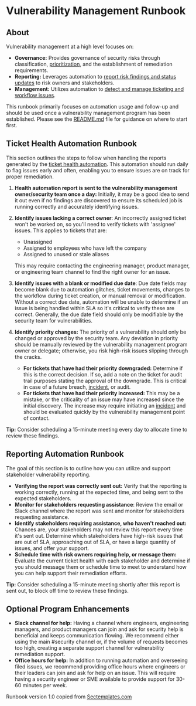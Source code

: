 # Vulnerability Management Runbook

## About
Vulnerability management at a high level focuses on:
   * <b>Governance:</b> Provides governance of security risks through classification, <a href="Vulnerability_management_definitions.md">prioritization</a>, and the establishment of remediation requirements.
   * <b>Reporting:</b> Leverages automation to <a href="./Vulnerability_reporting_requirements.md">report risk findings and status updates</a> to risk owners and stakeholders.
   * <b>Management:</b> Utilizes automation to <a href="./Vulnerability_management_preparation_checklist.md">detect and manage ticketing and workflow issues</A>. <br>

This runbook primarily focuses on automation usage and follow-up and should be used once a vulnerability management program has been established. Please see the <a href="./README.md">README.md</a> file for guidance on where to start first.

## Ticket Health Automation Runbook
This section outlines the steps to follow when handling the reports generated by the <a href="./Vulnerability_management_preparation_checklist.md">ticket health automation</a>. This automation should run daily to flag issues early and often, enabling you to ensure issues are on track for proper remediation.

1. <b>Health automation report is sent to the vulnerability management owner/security team once a day:</b> Initially, it may be a good idea to send it out even if no findings are discovered to ensure its scheduled job is running correctly and accurately identifying issues.
2. <b>Identify issues lacking a correct owner</b>: An incorrectly assigned ticket won't be worked on, so you'll need to verify tickets with 'assignee' issues. This applies to tickets that are:
      * Unassigned
      * Assigned to employees who have left the company
      * Assigned to unused or stale aliases

    This may require contacting the engineering manager, product manager, or engineering team channel to find the right owner for an issue. 

3. <b>Identify issues with a blank or modified due date</b>: Due date fields may become blank due to automation glitches, ticket movements, changes to the workflow during ticket creation, or manual removal or modification. Without a correct due date, automation will be unable to determine if an issue is being handled within SLA so it's critical to verify these are correct. Generally, the due date field should only be modifiable by the security team for vulnerabilities.
4. <b>Identify priority changes:</b> The priority of a vulnerability should only be changed or approved by the security team. Any deviation in priority should be manually reviewed by the vulnerability management program owner or delegate; otherwise, you risk high-risk issues slipping through the cracks.
      * <b>For tickets that have had their priority downgraded:</b> Determine if this is the correct decision. If so, add a note on the ticket for audit trail purposes stating the approval of the downgrade. This is critical in case of a future breach, <a href="https://www.sectemplates.com/incident-response/">incident</a>, or audit.
      * <b>For tickets that have had their priority increased: </b> This may be a mistake, or the criticality of an issue may have increased since the initial discovery. The increase may require initiating an <a href="https://www.sectemplates.com/incident-response/">incident</a> and should be evaluated quickly by the vulnerability management point of contact.

<b>Tip:</b> Consider scheduling a 15-minute meeting every day to allocate time to review these findings.

## Reporting Automation Runbook
The goal of this section is to outline how you can utilize and support stakeholder vulnerability reporting.
   * <b>Verifying the report was correctly sent out:</b> Verify that the reporting is working correctly, running at the expected time, and being sent to the expected stakeholders.
   * <b>Monitor for stakeholders requesting assistance</b>: Review the email or Slack channel where the report was sent and monitor for stakeholders requesting assistance.
   * <b>Identify stakeholders requiring assistance, who haven't reached out:</b> Chances are, your stakeholders may not review this report every time it's sent out. Determine which stakeholders have high-risk issues that are out of SLA, approaching out of SLA, or have a large quantity of issues, and offer your support.
   * <b>Schedule time with risk owners requiring help, or message them:</b> Evaluate the current ticket health with each stakeholder and determine if you should message them or schedule time to meet to understand how you can help support their remediation efforts.

<b>Tip:</b> Consider scheduling a 15-minute meeting shortly after this report is sent out, to block off time to review these findings.

## Optional Program Enhancements
* <b>Slack channel for help:</b> Having a channel where engineers, engineering managers, and product managers can join and ask for security help is beneficial and keeps communication flowing. We recommend either using the main #security channel or, if the volume of requests becomes too high, creating a separate support channel for vulnerability remediation support.<br>
* <b>Office hours for help:</b> In addition to running automation and overseeing filed issues, we recommend providing office hours where engineers or their leaders can join and ask for help on an issue. This will require having a security engineer or SME available to provide support for 30-60 minutes per week.

Runbook version 1.0 copied from [Sectemplates.com](https://www.sectemplates.com)
